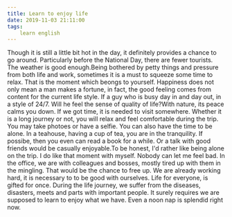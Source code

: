 ```yaml
---
title: Learn to enjoy life
date: 2019-11-03 21:11:00
tags:
    learn english
---
```

Though it is still a little bit hot in the day, it definitely provides a chance to go around. Particularly before the National Day, there are fewer tourists. The weather is good enough.Being bothered by petty things and pressure from both life and work, sometimes it is a must to squeeze some time to relax. That is the moment which beongs to yourself. Happiness does not only mean a man makes a fortune, in fact, the good feeling comes from content for the current life style. If a guy who is busy day in and day out, in a style of 24/7. Will he feel the sense of quality of life?With nature, its peace calms you down. If we got time, it is needed to visit somewhere. Whether it is a long journey or not, you will relax and feel comfortable during the trip. You may take photoes or have a selfie. You can also have the time to be alone. In a teahouse, having a cup of tea, you are in the tranquility. If possibe, then you even can read a book for a while. Or a talk with good friends would be casually enjoyable.To be honest, I'd rather like being alone on the trip. I do like that moment with myself. Nobody can let me feel bad. In the office, we are with colleagues and bosses, mostly tired up with them in the mingling. That would be the chance to free up. We are already working hard, it is necessary to to be good with ourselves. Life for everyone, is gifted for once. During the life journey, we suffer from the diseases, disasters, meets and parts with important people. It surely requires we are supposed to learn to enjoy what we have. Even a noon nap is splendid right now.